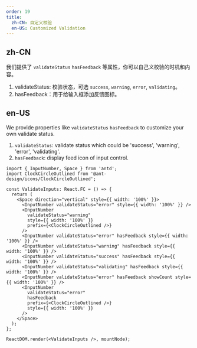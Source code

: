 ```yaml
---
order: 19
title:
  zh-CN: 自定义校验
  en-US: Customized Validation
---
```


## zh-CN

我们提供了 `validateStatus` `hasFeedback` 等属性，你可以自己义校验的时机和内容。

1. validateStatus: 校验状态，可选 `success`, `warning`, `error`, `validating`。
2. hasFeedback：用于给输入框添加反馈图标。

## en-US

We provide properties like `validateStatus` `hasFeedback` to customize your own validate status.

1. `validateStatus`: validate status which could be 'success', 'warning', 'error', 'validating'.
2. `hasFeedback`: display feed icon of input control.

```tsx
import { InputNumber, Space } from 'antd';
import ClockCircleOutlined from '@ant-design/icons/ClockCircleOutlined';

const ValidateInputs: React.FC = () => {
  return (
    <Space direction="vertical" style={{ width: '100%' }}>
      <InputNumber validateStatus="error" style={{ width: '100%' }} />
      <InputNumber
        validateStatus="warning"
        style={{ width: '100%' }}
        prefix={<ClockCircleOutlined />}
      />
      <InputNumber validateStatus="error" hasFeedback style={{ width: '100%' }} />
      <InputNumber validateStatus="warning" hasFeedback style={{ width: '100%' }} />
      <InputNumber validateStatus="success" hasFeedback style={{ width: '100%' }} />
      <InputNumber validateStatus="validating" hasFeedback style={{ width: '100%' }} />
      <InputNumber validateStatus="error" hasFeedback showCount style={{ width: '100%' }} />
      <InputNumber
        validateStatus="error"
        hasFeedback
        prefix={<ClockCircleOutlined />}
        style={{ width: '100%' }}
      />
    </Space>
  );
};

ReactDOM.render(<ValidateInputs />, mountNode);
```
